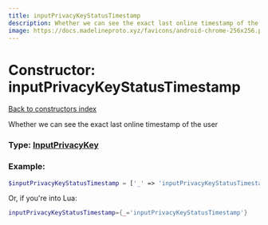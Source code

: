 ```yaml
---
title: inputPrivacyKeyStatusTimestamp
description: Whether we can see the exact last online timestamp of the user
image: https://docs.madelineproto.xyz/favicons/android-chrome-256x256.png
---
```

# Constructor: inputPrivacyKeyStatusTimestamp  
[Back to constructors index](index.md)



Whether we can see the exact last online timestamp of the user




### Type: [InputPrivacyKey](../types/InputPrivacyKey.md)


### Example:

```php
$inputPrivacyKeyStatusTimestamp = ['_' => 'inputPrivacyKeyStatusTimestamp'];
```  


Or, if you're into Lua:

```lua
inputPrivacyKeyStatusTimestamp={_='inputPrivacyKeyStatusTimestamp'}

```


